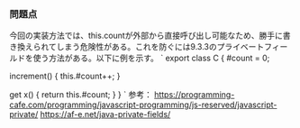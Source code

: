### 問題点
今回の実装方法では、this.countが外部から直接呼び出し可能なため、勝手に書き換えられてしまう危険性がある。これを防ぐには9.3.3のプライベートフィールドを使う方法がある。以下に例を示す。
`
export class C {
  #count = 0;

  increment() {
    this.#count++;
  }

  get x() {
    return this.#count;
  }
}
`
参考：
https://programming-cafe.com/programming/javascript-programming/js-reserved/javascript-private/
https://af-e.net/java-private-fields/
